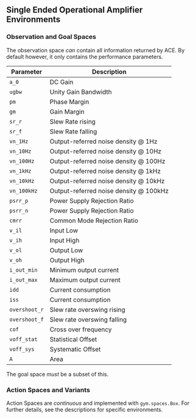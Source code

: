## Single Ended Operational Amplifier Environments

### Observation and Goal Spaces

The observation space _can_ contain all information returned by ACE. By default
however, it only contains the performance parameters.

| Parameter     | Description                            |
|---------------|----------------------------------------|
| `a_0`         | DC Gain                                |
| `ugbw`        | Unity Gain Bandwidth                   |
| `pm`          | Phase Margin                           |
| `gm`          | Gain Margin                            |
| `sr_r`        | Slew Rate rising                       |
| `sr_f`        | Slew Rate falling                      |
| `vn_1Hz`      | Output-referred noise density @ 1Hz    |
| `vn_10Hz`     | Output-referred noise density @ 10Hz   |
| `vn_100Hz`    | Output-referred noise density @ 100Hz  |
| `vn_1kHz`     | Output-referred noise density @ 1kHz   |
| `vn_10kHz`    | Output-referred noise density @ 10kHz  |
| `vn_100kHz`   | Output-referred noise density @ 100kHz |
| `psrr_p`      | Power Supply Rejection Ratio           |
| `psrr_n`      | Power Supply Rejection Ratio           |
| `cmrr`        | Common Mode Rejection Ratio            |
| `v_il`        | Input Low                              |
| `v_ih`        | Input High                             |
| `v_ol`        | Output Low                             |
| `v_oh`        | Output High                            |
| `i_out_min`   | Minimum output current                 |
| `i_out_max`   | Maximum output current                 |
| `idd`         | Current consumption                    |
| `iss`         | Current consumption                    |
| `overshoot_r` | Slew rate overswing rising             |
| `overshoot_f` | Slew rate overswing falling            |
| `cof`         | Cross over frequency                   |
| `voff_stat`   | Statistical Offset                     |
| `voff_sys`    | Systematic Offset                      |
| `A`           | Area                                   |

The goal space _must_ be a subset of this.

### Action Spaces and Variants

Action Spaces are _continuous_ and implemented with `gym.spaces.Box`. 
For further details, see the descriptions for specific environments. 
